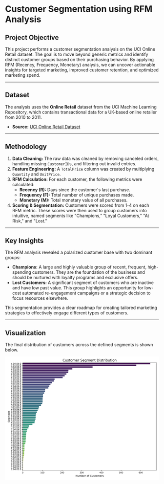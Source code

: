 # Customer Segmentation using RFM Analysis

## Project Objective
This project performs a customer segmentation analysis on the UCI Online Retail dataset. The goal is to move beyond generic metrics and identify distinct customer groups based on their purchasing behavior. By applying RFM (Recency, Frequency, Monetary) analysis, we can uncover actionable insights for targeted marketing, improved customer retention, and optimized marketing spend.

---

## Dataset
The analysis uses the **Online Retail** dataset from the UCI Machine Learning Repository, which contains transactional data for a UK-based online retailer from 2010 to 2011.
* **Source:** [UCI Online Retail Dataset](https://archive.ics.uci.edu/ml/datasets/online+retail)

---

## Methodology
1.  **Data Cleaning:** The raw data was cleaned by removing canceled orders, handling missing `CustomerID`s, and filtering out invalid entries.
2.  **Feature Engineering:** A `TotalPrice` column was created by multiplying `Quantity` and `UnitPrice`.
3.  **RFM Calculation:** For each customer, the following metrics were calculated:
    * **Recency (R):** Days since the customer's last purchase.
    * **Frequency (F):** Total number of unique purchases made.
    * **Monetary (M):** Total monetary value of all purchases.
4.  **Scoring & Segmentation:** Customers were scored from 1-4 on each RFM metric. These scores were then used to group customers into intuitive, named segments like "Champions," "Loyal Customers," "At Risk," and "Lost."

---

## Key Insights
The RFM analysis revealed a polarized customer base with two dominant groups:
* **Champions:** A large and highly valuable group of recent, frequent, high-spending customers. They are the foundation of the business and should be nurtured with loyalty programs and exclusive offers.
* **Lost Customers:** A significant segment of customers who are inactive and have low past value. This group highlights an opportunity for low-cost automated re-engagement campaigns or a strategic decision to focus resources elsewhere.

This segmentation provides a clear roadmap for creating tailored marketing strategies to effectively engage different types of customers.

---

## Visualization
The final distribution of customers across the defined segments is shown below.

![Customer Segment Distribution](rfm_named_segments.png)
